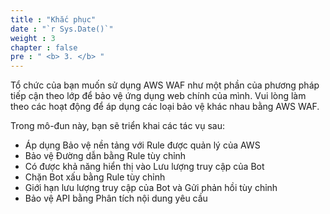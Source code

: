 ```yaml
---
title : "Khắc phục"
date : "`r Sys.Date()`"
weight : 3
chapter : false
pre : " <b> 3. </b> "
---
```


Tổ chức của bạn muốn sử dụng AWS WAF như một phần của phương pháp tiếp cận theo lớp để bảo vệ ứng dụng web chính của mình. Vui lòng làm theo các hoạt động để áp dụng các loại bảo vệ khác nhau bằng AWS WAF.

Trong mô-đun này, bạn sẽ triển khai các tác vụ sau:

- Áp dụng Bảo vệ nền tảng với Rule được quản lý của AWS
- Bảo vệ Đường dẫn bằng Rule tùy chỉnh
- Có được khả năng hiển thị vào Lưu lượng truy cập của Bot
- Chặn Bot xấu bằng Rule tùy chỉnh
- Giới hạn lưu lượng truy cập của Bot và Gửi phản hồi tùy chỉnh
- Bảo vệ API bằng Phân tích nội dung yêu cầu

<!-- Đến cuối Mô-đun này, quá trình triển khai bao gồm các tài nguyên sau:
![Architecture](/images/m0/mod0-asm-archi.png) -->
